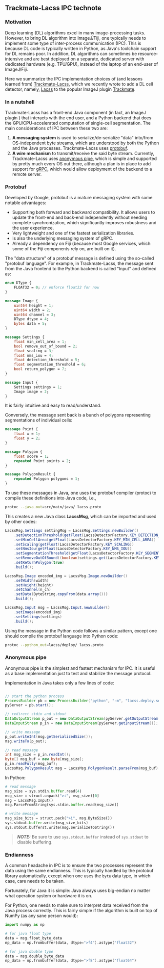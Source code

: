 ## Trackmate-Lacss IPC technote

### Motivation

Deep learning (DL) algorithms excel in many image-processing tasks. However, to bring DL algorithm into ImageJ/Fiji, one typically needs to implement some type of inter-process communication (IPC). This is because DL code is typically written in Python, as Java's toolchain support for DL remains poor. In addition, DL algorithms can sometimes be resource-intensive and are best deployed on a separate, dedicated server with dedicated hardware (e.g. TPU/GPU), instead of the laptop of an end-user of ImageJ/Fiji.

Here we summarize the IPC implementation choices of (and lessons learned from) [Trackmate-Lacss](https://github.com/jiyuuchc/TrackMate-Lacss/), which we recently wrote to add a DL cell detector, namely, [Lacss](https://github.com/jiyuuchc/lacss) to the popular ImageJ plugin [Trackmate](https://imagej.net/plugins/trackmate/index).

### In a nutshell

Trackmate-Lacss has a front-end Java component (in fact, an ImageJ plugin ) that interacts with the end user, and a Python backend that does the GPU/CPU-accelerated computation of single-cell segmentation. The main considerations of IPC between these two are:

  1. **A messaging system** is used to serialize/de-serialize "data" into/from OS-independent byte streams, which are understood by both the Python and the Java processes. Trackmate-Lacss uses [protobuf](https://protobuf.dev/).
  2. **A wire mechanism** to transmit/receive the said byte stream. Currently, Trackmate-Lacss uses [anonymous pipe](https://en.wikipedia.org/wiki/Anonymous_pipe), which is simple and supported by pretty much every OS out there, although a plan is in place to add support for [gRPC](https://grpc.io/), which would allow deployment of the backend to a remote server.

### Protobuf

Developed by Google, protobuf is a mature messaging system with some notable advantages:

  - Supporting both forward and backward compatibility. It allows users to update the front-end and back-end independently without needing complete synchronization, which significantly improves robustness and the user experience.
  - Very lightweight and one of the fastest serialization libraries.
  - Is also the underlying messaging system of gRPC.
  - Already a dependency on Fiji (because most Google services, which some of the Fiji components rely on, are built on it).

The "data structure" of a protobuf message is defined using the so-called "protobuf language". For example, in Trackmate-Lacss, the message sent from the Java frontend to the Python backend is called "Input" and defined as:

```protobuf lacss.proto
enum DType {
    FLOAT32 = 0; // enforce float32 for now
}

message Image {
    uint64 height = 1;
    uint64 width = 2;
    uint64 channel = 3;
    DType dtype = 4;
    bytes data = 5;
}

message Settings {
    float min_cell_area = 1;
    bool remove_out_of_bound = 2;
    float scaling = 3;
    float nms_iou = 4;
    float detection_threshold = 5;
    float segmentation_threshold = 6;
    bool return_polygon = 7;
}

message Input {
    Settings settings = 1;
    Image image = 2;
}
```

It is fairly intuitive and easy to read/understand.

Conversely, the message sent back is a bunch of polygons representing segmentations of individual cells:

```protobuf lacss.proto
message Point {
    float x = 1;
    float y = 2;
}

message Polygon {
    float score = 1;
    repeated Point points = 2;
}

message PolygonResult {
    repeated Polygon polygons = 1;
}
```

To use these messages in Java, one uses the protobuf compiler (protoc) to compile these definitions into Java code, i.e.,

```bash
protoc --java_out=src/main/java/ lacss.proto
```

This creates a new Java class **LacssMsg**, which can be imported and used by other codes:

```java
LacssMsg.Settings settingMsg = LacssMsg.Settings.newBuilder()
    .setDetectionThreshold(getFloat(LacssDetectorFactory.KEY_DETECTION_THRESHOLD))
    .setMinCellArea(getFloat(LacssDetectorFactory.KEY_MIN_CELL_AREA))
    .setScaling(getFloat(LacssDetectorFactory.KEY_SCALING))
    .setNmsIou(getFloat(LacssDetectorFactory.KEY_NMS_IOU))
    .setSegmentationThreshold(getFloat(LacssDetectorFactory.KEY_SEGMENTATION_THRESHOLD))
    .setRemoveOutOfBound((boolean)settings.get(LacssDetectorFactory.KEY_REMOVE_OUT_OF_BOUNDS))
    .setReturnPolygon(true)
    .build();

LacssMsg.Image encoded_img = LacssMsg.Image.newBuilder()
    .setWidth(width)
    .setHeight(height)
    .setChannel(n_ch)
    .setData(ByteString.copyFrom(data.array()))
    .build();

LacssMsg.Input msg = LacssMsg.Input.newBuilder()
    .setImage(encoded_img)
    .setSettings(settings)
    .build();
```

Using the message in the Python code follows a similar pattern, except one should compile the protobuf language into Python code:

```bash
protoc --python_out=lacss/deploy/ lacss.proto
```

### Anonymous pipe

Anonymous pipe is the simplest and fastest mechanism for IPC. It is useful as a base implementation just to test and stabilize the message protocol.

Implementation in Java takes only a few lines of code:

```java

// start the python process 
ProcessBuilder pb = new ProcessBuilder("python", "-m", "lacss.deploy.server", modelPath);
pyServer = pb.start();

// redirect stdin and stdout
DataOutputStream p_out = new DataOutputStream(pyServer.getOutputStream());
DataInputStream p_in = new DataInputStream(pyServer.getInputStream());

// write message
p_out.writeInt(msg.getSerializedSize());
msg.writeTo(p_out);

// read message
int msg_size = p_in.readInt();
byte[] msg_buf = new byte[msg_size];
p_in.readFully(msg_buf);
LacssMsg.PolygonResult msg = LacssMsg.PolygonResult.parseFrom(msg_buf);
```

In Python:

```python
# read message
msg_size = sys.stdin.buffer.read(4)
msg_size = struct.unpack(">i", msg_size)[0]
msg = LacssMsg.Input()
msg.ParseFromString(sys.stdin.buffer.read(msg_size))

# write message
msg_size_bits = struct.pack(">i", msg.ByteSize())
sys.stdout.buffer.write(msg_size_bits)
sys.stdout.bufferst.write(msg.SerializeToString())
```

>  **_NOTE:_**  Be sure to use `sys.stdout.buffer` instead of `sys.stdout` to disable buffering.

### Endianness

A common headache in IPC is to ensure the two processes represent the data using the same endianness. This is typically handled by the protobuf library automatically, except when one uses the `byte` data type, in which case, care needs to be taken.

Fortunately, for Java it is simple: Java always uses big-endian no matter what operation system or hardware it is on. 

For Python, one needs to make sure to interpret data received from the Java process correctly. This is fairly simple if the algorithm is built on top of NumPy (as any sane person would):

```python
import numpy as np

# for java float type
data = msg.float_byte_data
np_data = np.frombuffer(data, dtype=">f4").astype("float32")

# for java double type
data = msg.double_byte_data
np_data = np.frombuffer(data, dtype=">f8").astype("float64")
```
